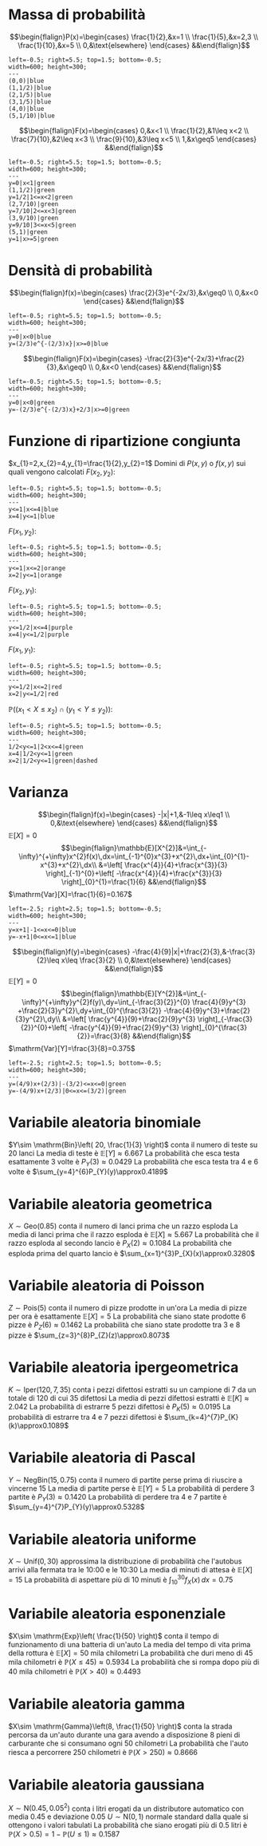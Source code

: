 # Massa di probabilità
$$\begin{flalign}P(x)=\begin{cases}
\frac{1}{2},&x=1 \\
\frac{1}{5},&x=2,3 \\
\frac{1}{10},&x=5 \\
0,&\text{elsewhere}
\end{cases} &&\end{flalign}$$
```desmos-graph
left=-0.5; right=5.5; top=1.5; bottom=-0.5;
width=600; height=300;
---
(0,0)|blue
(1,1/2)|blue
(2,1/5)|blue
(3,1/5)|blue
(4,0)|blue
(5,1/10)|blue
```

$$\begin{flalign}F(x)=\begin{cases}
0,&x<1 \\
\frac{1}{2},&1\leq x<2 \\
\frac{7}{10},&2\leq x<3 \\
\frac{9}{10},&3\leq x<5 \\
1,&x\geq5
\end{cases} &&\end{flalign}$$
```desmos-graph
left=-0.5; right=5.5; top=1.5; bottom=-0.5;
width=600; height=300;
---
y=0|x<1|green
(1,1/2)|green
y=1/2|1<=x<2|green
(2,7/10)|green
y=7/10|2<=x<3|green
(3,9/10)|green
y=9/10|3<=x<5|green
(5,1)|green
y=1|x>=5|green
```

# Densità di probabilità
$$\begin{flalign}f(x)=\begin{cases}
\frac{2}{3}e^{-2x/3},&x\geq0 \\
0,&x<0
\end{cases} &&\end{flalign}$$
```desmos-graph
left=-0.5; right=5.5; top=1.5; bottom=-0.5;
width=600; height=300;
---
y=0|x<0|blue
y=(2/3)e^{-(2/3)x}|x>=0|blue
```
$$\begin{flalign}F(x)=\begin{cases}
-\frac{2}{3}e^{-2x/3}+\frac{2}{3},&x\geq0 \\
0,&x<0
\end{cases} &&\end{flalign}$$
```desmos-graph
left=-0.5; right=5.5; top=1.5; bottom=-0.5;
width=600; height=300;
---
y=0|x<0|green
y=-(2/3)e^{-(2/3)x}+2/3|x>=0|green
```

# Funzione di ripartizione congiunta
$x_{1}=2,x_{2}=4,y_{1}=\frac{1}{2},y_{2}=1$
Domini di $P(x,y)$ o $f(x,y)$ sui quali vengono calcolati
$F(x_{2},y_{2})$:
```desmos-graph
left=-0.5; right=5.5; top=1.5; bottom=-0.5;
width=600; height=300;
---
y<=1|x<=4|blue
x=4|y<=1|blue
```
$F(x_{1},y_{2})$:
```desmos-graph
left=-0.5; right=5.5; top=1.5; bottom=-0.5;
width=600; height=300;
---
y<=1|x<=2|orange
x=2|y<=1|orange
```
$F(x_{2},y_{1})$:
```desmos-graph
left=-0.5; right=5.5; top=1.5; bottom=-0.5;
width=600; height=300;
---
y<=1/2|x<=4|purple
x=4|y<=1/2|purple
```
<div class="page-break" style="page-break-before: always;"></div>

$F(x_{1},y_{1})$:
```desmos-graph
left=-0.5; right=5.5; top=1.5; bottom=-0.5;
width=600; height=300;
---
y<=1/2|x<=2|red
x=2|y<=1/2|red
```
$\mathbb{P}((x_{1}<X\leq x_{2})\cap(y_{1}<Y\leq y_{2}))$:
```desmos-graph
left=-0.5; right=5.5; top=1.5; bottom=-0.5;
width=600; height=300;
---
1/2<y<=1|2<x<=4|green
x=4|1/2<y<=1|green
x=2|1/2<y<=1|green|dashed
```

# Varianza
$$\begin{flalign}f(x)=\begin{cases}
-|x|+1,&-1\leq x\leq1 \\
0,&\text{elsewhere}
\end{cases} &&\end{flalign}$$
$\mathbb{E}[X]=0$
$$\begin{flalign}\mathbb{E}[X^{2}]&=\int_{-\infty}^{+\infty}x^{2}f(x)\,dx=\int_{-1}^{0}x^{3}+x^{2}\,dx+\int_{0}^{1}-x^{3}+x^{2}\,dx\\
&=\left[ \frac{x^{4}}{4}+\frac{x^{3}}{3} \right]_{-1}^{0}+\left[ -\frac{x^{4}}{4}+\frac{x^{3}}{3} \right]_{0}^{1}=\frac{1}{6}
&&\end{flalign}$$
$\mathrm{Var}[X]=\frac{1}{6}=0.167$
```desmos-graph
left=-2.5; right=2.5; top=1.5; bottom=-0.5;
width=600; height=300;
---
y=x+1|-1<=x<=0|blue
y=-x+1|0<=x<=1|blue
```
<div class="page-break" style="page-break-before: always;"></div>

$$\begin{flalign}f(y)=\begin{cases}
-\frac{4}{9}|x|+\frac{2}{3},&-\frac{3}{2}\leq x\leq \frac{3}{2} \\
0,&\text{elsewhere}
\end{cases} &&\end{flalign}$$
$\mathbb{E}[Y]=0$
$$\begin{flalign}\mathbb{E}[Y^{2}]&=\int_{-\infty}^{+\infty}y^{2}f(y)\,dy=\int_{-\frac{3}{2}}^{0} \frac{4}{9}y^{3} +\frac{2}{3}y^{2}\,dy+\int_{0}^{\frac{3}{2}} -\frac{4}{9}y^{3}+\frac{2}{3}y^{2}\,dy\\
&=\left[ \frac{y^{4}}{9}+\frac{2}{9}y^{3} \right]_{-\frac{3}{2}}^{0}+\left[ -\frac{y^{4}}{9}+\frac{2}{9}y^{3} \right]_{0}^{\frac{3}{2}}=\frac{3}{8}
&&\end{flalign}$$
$\mathrm{Var}[Y]=\frac{3}{8}=0.375$
```desmos-graph
left=-2.5; right=2.5; top=1.5; bottom=-0.5;
width=600; height=300;
---
y=(4/9)x+(2/3)|-(3/2)<=x<=0|green
y=-(4/9)x+(2/3)|0<=x<=(3/2)|green
```

# Variabile aleatoria binomiale
$Y\sim \mathrm{Bin}\left( 20, \frac{1}{3} \right)$ conta il numero di teste su $20$ lanci
La media di teste è $\mathbb{E}[Y]\approx6.667$
La probabilità che esca testa esattamente $3$ volte è $P_{Y}(3)\approx0.0429$
La probabilità che esca testa tra $4$ e $6$ volte è $\sum_{y=4}^{6}P_{Y}(y)\approx0.4189$

# Variabile aleatoria geometrica
$X\sim \mathrm{Geo(0.85)}$ conta il numero di lanci prima che un razzo esploda
La media di lanci prima che il razzo esploda è $\mathbb{E}[X]\approx5.667$
La probabilità che il razzo esploda al secondo lancio è $P_{X}(2)\approx0.1084$
La probabilità che esploda prima del quarto lancio è $\sum_{x=1}^{3}P_{X}(x)\approx0.3280$

# Variabile aleatoria di Poisson
$Z\sim \mathrm{Pois}(5)$ conta il numero di pizze prodotte in un'ora
La media di pizze per ora è esattamente $\mathbb{E}[X]=5$
La probabilità che siano state prodotte $6$ pizze è $P_{Z}(6)\approx0.1462$
La probabilità che siano state prodotte tra $3$ e $8$ pizze è $\sum_{z=3}^{8}P_{Z}(z)\approx0.8073$

# Variabile aleatoria ipergeometrica
$K\sim \mathrm{Iper}(120,7,35)$ conta i pezzi difettosi estratti su un campione di $7$ da un totale di $120$ di cui $35$ difettosi
La media di pezzi difettosi estratti è $\mathbb{E}[K]\approx2.042$
La probabilità di estrarre $5$ pezzi difettosi è $P_{K}(5)\approx0.0195$
La probabilità di estrarre tra $4$ e $7$ pezzi difettosi è $\sum_{k=4}^{7}P_{K}(k)\approx0.1089$

# Variabile aleatoria di Pascal
$Y\sim \mathrm{NegBin}(15,0.75)$ conta il numero di partite perse prima di riuscire a vincerne 15
La media di partite perse è $\mathbb{E}[Y]=5$
La probabilità di perdere $3$ partite è $P_{Y}(3)\approx0.1420$
La probabilità di perdere tra $4$ e $7$ partite è $\sum_{y=4}^{7}P_{Y}(y)\approx0.5328$

# Variabile aleatoria uniforme
$X\sim \mathrm{Unif}(0,30)$ approssima la distribuzione di probabilità che l'autobus arrivi alla fermata tra le 10:00 e le 10:30
La media di minuti di attesa è $\mathbb{E}[X]=15$
La probabilità di aspettare più di $10$ minuti è $\int_{10}^{30}f_{X}(x)\,dx=0.75$

# Variabile aleatoria esponenziale
$X\sim \mathrm{Exp}\left( \frac{1}{50} \right)$ conta il tempo di funzionamento di una batteria di un'auto
La media del tempo di vita prima della rottura è $\mathbb{E}[X]=50$ mila chilometri
La probabilità che duri meno di $45$ mila chilometri è $\mathbb{P}(X\leq45)\approx0.5934$
La probabilità che si rompa dopo più di $40$ mila chilometri è $\mathbb{P}(X>40)\approx0.4493$

# Variabile aleatoria gamma
$X\sim \mathrm{Gamma}\left(8, \frac{1}{50} \right)$ conta la strada percorsa da un'auto durante una gara avendo a disposizione $8$ pieni di carburante che si consumano ogni $50$ chilometri
La probabilità che l'auto riesca a percorrere $250$ chilometri è $\mathbb{P}(X>250)\approx0.8666$

# Variabile aleatoria gaussiana
$X\sim \mathrm{N}(0.45,0.05^{2})$ conta i litri erogati da un distributore automatico con media $0.45$ e deviazione $0.05$
$U\sim \mathrm{N}(0,1)$ normale standard dalla quale si ottengono i valori tabulati
La probabilità che siano erogati più di $0.5$ litri è $\mathbb{P}(X>0.5)=1-\mathbb{P}(U\leq1)\approx0.1587$
